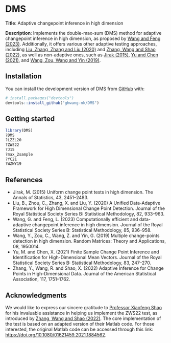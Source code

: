 
<!-- README.md is generated from README.Rmd. Please edit that file -->

# DMS

**Title**: Adaptive changepoint inference in high dimension

**Description**: Implements the double-max-sum (DMS) method for adaptive
changepoint inference in high dimension, as proposed by [Wang and Feng
(2023)](https://doi.org/10.1093/jrsssb/qkad048). Additionally, it offers
various other adaptive testing approaches, including [Liu, Zhang, Zhang
and Liu (2020)](https://doi.org/10.1111/rssb.12375) and [Zhang, Wang and
Shao (2022)](https://doi.org/10.1080/01621459.2021.1884562), as well as
non-adaptive ones, such as [Jirak
(2015)](https://doi.org/10.1214/15-AOS1347), [Yu and Chen
(2021)](https://doi.org/10.1111/rssb.12406), and [Wang, Zou, Wang and
Yin (2019)](https://doi.org/10.1142/S201032631950014X).

## Installation

You can install the development version of DMS from
[GitHub](https://github.com/) with:

``` r
# install.packages("devtools")
devtools::install_github("ghwang-nk/DMS")
```

## Getting started

``` r
library(DMS)
?DMS
?LZZL20
?ZWS22
?J15
?max_2sample
?YC21
?WZWY19
```

## References

- Jirak, M. (2015) Uniform change point tests in high dimension. The
  Annals of Statistics, 43, 2451–2483.
- Liu, B., Zhou, C., Zhang, X. and Liu, Y. (2020) A Unified
  Data-Adaptive Framework for High Dimensional Change Point Detection.
  Journal of the Royal Statistical Society Series B: Statistical
  Methodology, 82, 933–963.
- Wang, G. and Feng, L. (2023) Computationally efficient and
  data-adaptive changepoint inference in high dimension. Journal of the
  Royal Statistical Society Series B: Statistical Methodology, 85,
  936–958.
- Wang, Y., Zou, C., Wang, Z. and Yin, G. (2019) Multiple change-points
  detection in high dimension. Random Matrices: Theory and Applications,
  08, 1950014.
- Yu, M. and Chen, X. (2021) Finite Sample Change Point Inference and
  Identification for High-Dimensional Mean Vectors. Journal of the Royal
  Statistical Society Series B: Statistical Methodology, 83, 247–270.
- Zhang, Y., Wang, R. and Shao, X. (2022) Adaptive Inference for Change
  Points in High-Dimensional Data. Journal of the American Statistical
  Association, 117, 1751–1762.

## Acknowledgments

We would like to express our sincere gratitude to [Professor Xiaofeng
Shao](http://publish.illinois.edu/xshao/) for his invaluable assistance
in helping us implement the ZWS22 test, as introduced by [Zhang, Wang
and Shao (2022)](https://doi.org/10.1080/01621459.2021.1884562). The
core implementation of the test is based on an adapted version of their
Matlab code. For those interested, the original Matlab code can be
accessed through this link:
<https://doi.org/10.1080/01621459.2021.1884562>.
